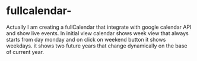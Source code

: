 # fullcalendar-
Actually I am creating a fullCalendar that integrate with google calendar API and show live events. In initial view calendar shows week view that always starts from day monday and on click on weekend button it shows weekdays. it shows two future years that change dynamically on the base of current year.

